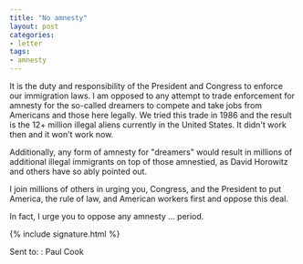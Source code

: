 ```yaml
---
title: "No amnesty"
layout: post
categories:
- letter
tags:
- amnesty
---
```


It is the duty and responsibility of the President and Congress to enforce our immigration laws. I am opposed to any attempt to trade enforcement for amnesty for the so-called dreamers to compete and take jobs from Americans and those here legally. We tried this trade in 1986 and the result is the 12+ million illegal aliens currently in the United States. It didn't work then and it won't work now.

Additionally, any form of amnesty for "dreamers" would result in millions of additional illegal immigrants on top of those amnestied, as David Horowitz and others have so ably pointed out.

I join millions of others in urging you, Congress, and the President to put America, the rule of law, and American workers first and oppose this deal.

In fact, I urge you to oppose any amnesty ... period.

{% include signature.html %}

Sent to:
: Paul Cook
